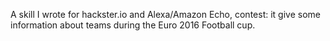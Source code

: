 A skill I wrote for hackster.io and Alexa/Amazon Echo, contest: it give some information about teams during the 
Euro 2016 Football cup.